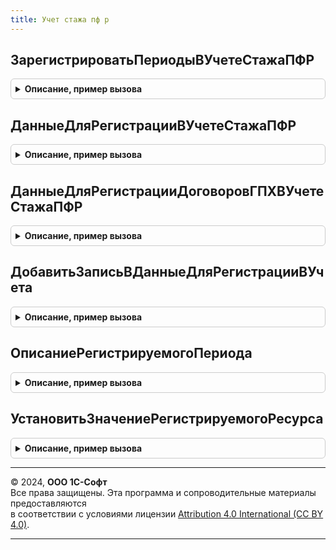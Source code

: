 ```yaml
---
title: Учет стажа пф р
---
```



## ЗарегистрироватьПериодыВУчетеСтажаПФР
<details style="margin: 1em 0; padding: 0.5em; border: 1px solid #ccc; border-radius: 6px;">

<summary style="font-weight: bold; cursor: pointer;">Описание, пример вызова</summary>

```bsl

Процедура ЗарегистрироватьПериодыВУчетеСтажаПФР(Движения, РегистрируемыеДанные) Экспорт
```

Пример вызова
```bsl
УчетСтажаПФР.ЗарегистрироватьПериодыВУчетеСтажаПФР(Движения, РегистрируемыеДанные) 
```
</details>

## ДанныеДляРегистрацииВУчетеСтажаПФР
<details style="margin: 1em 0; padding: 0.5em; border: 1px solid #ccc; border-radius: 6px;">

<summary style="font-weight: bold; cursor: pointer;">Описание, пример вызова</summary>

```bsl

Функция ДанныеДляРегистрацииВУчетеСтажаПФР() Экспорт
```

Пример вызова
```bsl
Результат = УчетСтажаПФР.ДанныеДляРегистрацииВУчетеСтажаПФР() 
```
</details>

## ДанныеДляРегистрацииДоговоровГПХВУчетеСтажаПФР
<details style="margin: 1em 0; padding: 0.5em; border: 1px solid #ccc; border-radius: 6px;">

<summary style="font-weight: bold; cursor: pointer;">Описание, пример вызова</summary>

```bsl

Функция ДанныеДляРегистрацииДоговоровГПХВУчетеСтажаПФР() Экспорт
```

Пример вызова
```bsl
Результат = УчетСтажаПФР.ДанныеДляРегистрацииДоговоровГПХВУчетеСтажаПФР() 
```
</details>

## ДобавитьЗаписьВДанныеДляРегистрацииВУчета
<details style="margin: 1em 0; padding: 0.5em; border: 1px solid #ccc; border-radius: 6px;">

<summary style="font-weight: bold; cursor: pointer;">Описание, пример вызова</summary>

```bsl

Функция ДобавитьЗаписьВДанныеДляРегистрацииВУчета(РегистрируемыеДанные, ОписаниеРегистрируемогоПериода) Экспорт
```

Пример вызова
```bsl
Результат = УчетСтажаПФР.ДобавитьЗаписьВДанныеДляРегистрацииВУчета(РегистрируемыеДанные, ОписаниеРегистрируемогоПериода) 
```
</details>

## ОписаниеРегистрируемогоПериода
<details style="margin: 1em 0; padding: 0.5em; border: 1px solid #ccc; border-radius: 6px;">

<summary style="font-weight: bold; cursor: pointer;">Описание, пример вызова</summary>

```bsl

Функция ОписаниеРегистрируемогоПериода() Экспорт
```

Пример вызова
```bsl
Результат = УчетСтажаПФР.ОписаниеРегистрируемогоПериода() 
```
</details>

## УстановитьЗначениеРегистрируемогоРесурса
<details style="margin: 1em 0; padding: 0.5em; border: 1px solid #ccc; border-radius: 6px;">

<summary style="font-weight: bold; cursor: pointer;">Описание, пример вызова</summary>

```bsl

Процедура УстановитьЗначениеРегистрируемогоРесурса(СтруктураЗаписи, Ресурс, ЗначениеРесурса) Экспорт
```

Пример вызова
```bsl
УчетСтажаПФР.УстановитьЗначениеРегистрируемогоРесурса(СтруктураЗаписи, Ресурс, ЗначениеРесурса) 
```
</details>

---

© 2024, **ООО 1С-Софт**  
Все права защищены. Эта программа и сопроводительные материалы предоставляются  
в соответствии с условиями лицензии [Attribution 4.0 International (CC BY 4.0)](https://creativecommons.org/licenses/by/4.0/legalcode).

---
